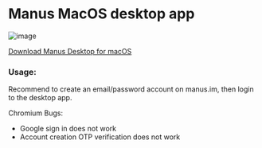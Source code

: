 # Manus MacOS desktop app
![image](https://github.com/user-attachments/assets/2c24b7fe-7f27-4504-a2cf-044f22d74343)

[Download Manus Desktop for macOS](https://github.com/Sigil-Wen/Manus-MacOS/releases/download/Manus/Manus.Desktop.zip)

### Usage:

Recommend to create an email/password account on manus.im, then login to the desktop app. 

Chromium Bugs: 
- Google sign in does not work 
- Account creation OTP verification does not work
